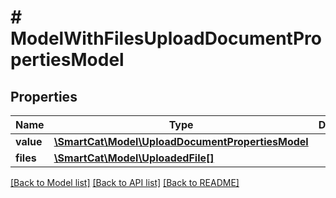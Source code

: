 # # ModelWithFilesUploadDocumentPropertiesModel

## Properties

Name | Type | Description | Notes
------------ | ------------- | ------------- | -------------
**value** | [**\SmartCat\Model\UploadDocumentPropertiesModel**](UploadDocumentPropertiesModel.md) |  | [optional]
**files** | [**\SmartCat\Model\UploadedFile[]**](UploadedFile.md) |  | [optional]

[[Back to Model list]](../../README.md#models) [[Back to API list]](../../README.md#endpoints) [[Back to README]](../../README.md)
